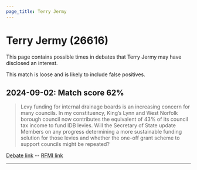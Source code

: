 ```yaml
---
page_title: Terry Jermy
---
```


# Terry Jermy  (26616)

This page contains possible times in debates that Terry Jermy may have disclosed an interest.

This match is loose and is likely to include false positives. 



## 2024-09-02: Match score 62%

>Levy funding for internal drainage boards is an increasing concern for many councils. In my constituency, King’s Lynn and West Norfolk borough council now contributes the equivalent of 43% of its council tax income to fund IDB levies. Will the Secretary of State update Members on any progress determining a more sustainable funding solution for those levies and whether the one-off grant scheme to support councils might be repeated?

[Debate link](https://www.theyworkforyou.com/debates/?id=2024-09-02a.17.5)  --  [RFMI link](https://www.theyworkforyou.com/mp/26616/register)


---

